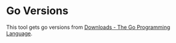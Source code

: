 # Go Versions

This tool gets go versions from [Downloads \- The Go Programming Language](https://golang.org/doc/).
